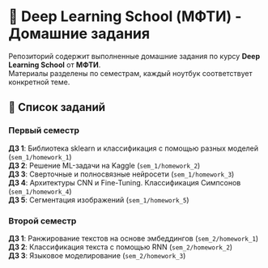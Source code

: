 # 🧠 Deep Learning School (МФТИ) - Домашние задания

Репозиторий содержит выполненные домашние задания по курсу **Deep Learning School** от **МФТИ**.  
Материалы разделены по семестрам, каждый ноутбук соответствует конкретной теме.

## 📌 Список заданий

### Первый семестр
**ДЗ 1**: Библиотека sklearn и классификация с помощью разных моделей (`sem_1/homework_1`)  
**ДЗ 2**: Решение ML-задачи на Kaggle (`sem_1/homework_2`)  
**ДЗ 3**: Сверточные и полносвязные нейросети (`sem_1/homework_3`)  
**ДЗ 4**: Архитектуры CNN и Fine-Tuning. Классификация Симпсонов (`sem_1/homework_4`)  
**ДЗ 5**: Сегментация изображений (`sem_1/homework_5`)  

### Второй семестр
**ДЗ 1**: Ранжирование текстов на основе эмбеддингов (`sem_2/homework_1`)  
**ДЗ 2**: Классификация текста с помощью RNN (`sem_2/homework_2`)  
**ДЗ 3**: Языковое моделирование (`sem_2/homework_3`) 
